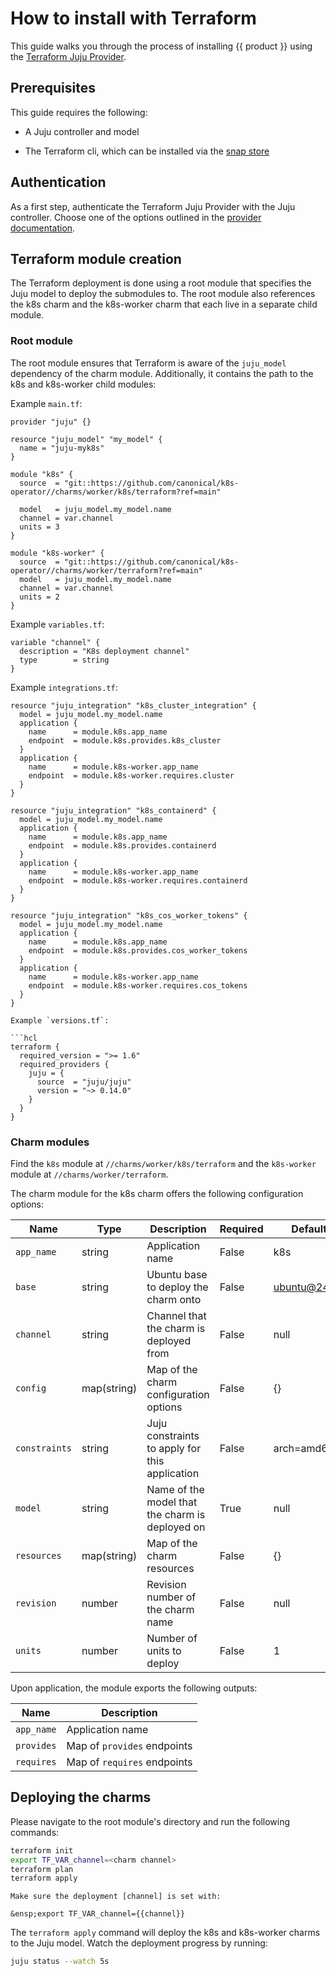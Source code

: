 # How to install with Terraform

This guide walks you through the process of installing {{ product }} using
the [Terraform Juju Provider][juju-provider-tf].

## Prerequisites

This guide requires the following:

- A Juju controller and model
<!-- TODO remove Juju prerequisites once ground up module is available -->
- The Terraform cli, which can be installed via the [snap store][terraform]

## Authentication

As a first step, authenticate the Terraform Juju Provider with the Juju
controller. Choose one of the options outlined in the
[provider documentation][auth].

## Terraform module creation

The Terraform deployment is done using a root module that specifies the
Juju model to deploy the submodules to. The root module also references
the k8s charm and the k8s-worker charm that each live in a separate child
module.

### Root module
<!-- TODO replace this section once we have a Juju ground up module -->

The root module ensures that Terraform is aware of the `juju_model`
dependency of the charm module. Additionally, it contains the path to the k8s
and k8s-worker child modules:

Example `main.tf`:

```hcl
provider "juju" {}

resource "juju_model" "my_model" {
  name = "juju-myk8s"
}

module "k8s" {
  source  = "git::https://github.com/canonical/k8s-operator//charms/worker/k8s/terraform?ref=main"

  model   = juju_model.my_model.name
  channel = var.channel
  units = 3
}

module "k8s-worker" {
  source  = "git::https://github.com/canonical/k8s-operator//charms/worker/terraform?ref=main"
  model   = juju_model.my_model.name
  channel = var.channel
  units = 2
}
```

Example `variables.tf`:

```hcl
variable "channel" {
  description = "K8s deployment channel"
  type        = string
}
```

Example `integrations.tf`:

```hcl
resource "juju_integration" "k8s_cluster_integration" {
  model = juju_model.my_model.name
  application {
    name      = module.k8s.app_name
    endpoint  = module.k8s.provides.k8s_cluster
  }
  application {
    name      = module.k8s-worker.app_name
    endpoint  = module.k8s-worker.requires.cluster
  }
}

resource "juju_integration" "k8s_containerd" {
  model = juju_model.my_model.name
  application {
    name      = module.k8s.app_name
    endpoint  = module.k8s.provides.containerd
  }
  application {
    name      = module.k8s-worker.app_name
    endpoint  = module.k8s-worker.requires.containerd
  }
}

resource "juju_integration" "k8s_cos_worker_tokens" {
  model = juju_model.my_model.name
  application {
    name      = module.k8s.app_name
    endpoint  = module.k8s.provides.cos_worker_tokens
  }
  application {
    name      = module.k8s-worker.app_name
    endpoint  = module.k8s-worker.requires.cos_tokens
  }
}

Example `versions.tf`:

```hcl
terraform {
  required_version = ">= 1.6"
  required_providers {
    juju = {
      source  = "juju/juju"
      version = "~> 0.14.0"
    }
  }
}
```

### Charm modules

Find the `k8s` module at `//charms/worker/k8s/terraform` and
the `k8s-worker` module at `//charms/worker/terraform`.

The charm module for the k8s charm offers the following
configuration options:

| Name | Type | Description | Required | Default |
| - | - | - | - | - |
| `app_name`| string | Application name | False | k8s |
| `base` | string | Ubuntu base to deploy the charm onto | False | ubuntu@24.04 |
| `channel`| string | Channel that the charm is deployed from | False | null |
| `config`| map(string) | Map of the charm configuration options | False | {} |
| `constraints` | string | Juju constraints to apply for this application | False | arch=amd64 |
| `model`| string | Name of the model that the charm is deployed on | True | null |
| `resources`| map(string) | Map of the charm resources | False | {} |
| `revision`| number | Revision number of the charm name | False | null |
| `units` | number | Number of units to deploy | False | 1 |

Upon application, the module exports the following outputs:

| Name | Description |
| - | - |
| `app_name`|  Application name |
| `provides`|  Map of `provides` endpoints |
| `requires`|  Map of `requires` endpoints |

## Deploying the charms

Please navigate to the root module's directory and run the following
commands:

```bash
terraform init
export TF_VAR_channel=<charm channel>
terraform plan
terraform apply
```

```{note}
Make sure the deployment [channel] is set with:

&ensp;export TF_VAR_channel={{channel}}
```


The `terraform apply` command will deploy the k8s and k8s-worker charms to the
Juju model. Watch the deployment progress by running:

```bash
juju status --watch 5s
```

<!-- LINKS -->
[juju-provider-tf]: https://github.com/juju/terraform-provider-juju/
[auth]: https://registry.terraform.io/providers/juju/juju/latest/docs#authentication
[channel]: ../../explanation/channels.md
[terraform]: https://snapcraft.io/terraform
